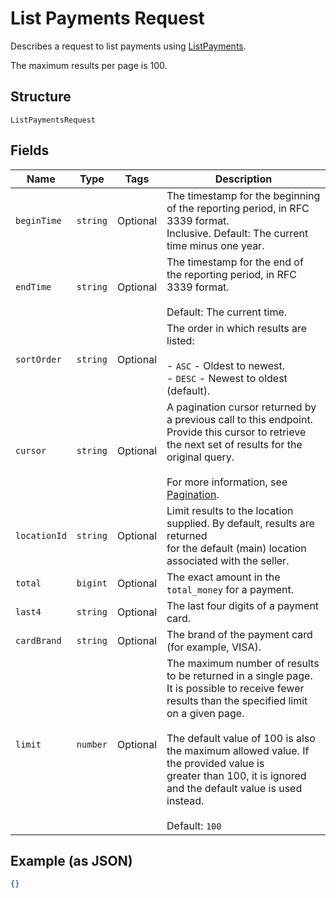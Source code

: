 
# List Payments Request

Describes a request to list payments using
[ListPayments](#endpoint-payments-listpayments).

The maximum results per page is 100.

## Structure

`ListPaymentsRequest`

## Fields

| Name | Type | Tags | Description |
|  --- | --- | --- | --- |
| `beginTime` | `string` | Optional | The timestamp for the beginning of the reporting period, in RFC 3339 format.<br>Inclusive. Default: The current time minus one year. |
| `endTime` | `string` | Optional | The timestamp for the end of the reporting period, in RFC 3339 format.<br><br>Default: The current time. |
| `sortOrder` | `string` | Optional | The order in which results are listed:<br><br>- `ASC` - Oldest to newest.<br>- `DESC` - Newest to oldest (default). |
| `cursor` | `string` | Optional | A pagination cursor returned by a previous call to this endpoint.<br>Provide this cursor to retrieve the next set of results for the original query.<br><br>For more information, see [Pagination](https://developer.squareup.com/docs/basics/api101/pagination). |
| `locationId` | `string` | Optional | Limit results to the location supplied. By default, results are returned<br>for the default (main) location associated with the seller. |
| `total` | `bigint` | Optional | The exact amount in the `total_money` for a payment. |
| `last4` | `string` | Optional | The last four digits of a payment card. |
| `cardBrand` | `string` | Optional | The brand of the payment card (for example, VISA). |
| `limit` | `number` | Optional | The maximum number of results to be returned in a single page.<br>It is possible to receive fewer results than the specified limit on a given page.<br><br>The default value of 100 is also the maximum allowed value. If the provided value is<br>greater than 100, it is ignored and the default value is used instead.<br><br>Default: `100` |

## Example (as JSON)

```json
{}
```

